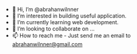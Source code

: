 - 👋 Hi, I’m @abrahanwilnner
- 👀 I’m interested in building useful application.
- 🌱 I’m currently learning web development.
- 💞️ I’m looking to collaborate on ...
- 📫 How to reach me - Just send me an email to abrahanwilnner@gmail.com

<!---
abrahanwilnner/abrahanwilnner is a ✨ special ✨ repository because its `README.md` (this file) appears on your GitHub profile.
You can click the Preview link to take a look at your changes.
--->
